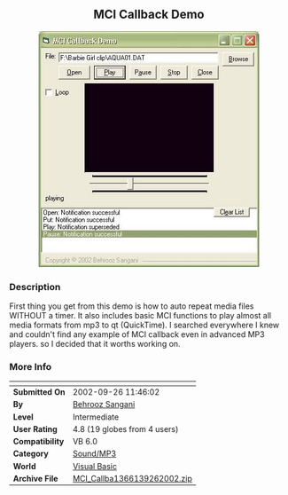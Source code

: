 ﻿<div align="center">

## MCI Callback Demo

<img src="PIC2002926114555795.JPG">
</div>

### Description

First thing you get from this demo is how to auto repeat media files WITHOUT a timer. It also includes basic MCI functions to play almost all media formats from mp3 to qt (QuickTime). I searched everywhere I knew and couldn't find any example of MCI callback even in advanced MP3 players. so I decided that it worths working on.
 
### More Info
 


<span>             |<span>
---                |---
**Submitted On**   |2002-09-26 11:46:02
**By**             |[Behrooz Sangani](https://github.com/Planet-Source-Code/PSCIndex/blob/master/ByAuthor/behrooz-sangani.md)
**Level**          |Intermediate
**User Rating**    |4.8 (19 globes from 4 users)
**Compatibility**  |VB 6\.0
**Category**       |[Sound/MP3](https://github.com/Planet-Source-Code/PSCIndex/blob/master/ByCategory/sound-mp3__1-45.md)
**World**          |[Visual Basic](https://github.com/Planet-Source-Code/PSCIndex/blob/master/ByWorld/visual-basic.md)
**Archive File**   |[MCI\_Callba1366139262002\.zip](https://github.com/Planet-Source-Code/behrooz-sangani-mci-callback-demo__1-39286/archive/master.zip)








